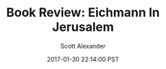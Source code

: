 ---
layout: podcast
title: "Book Review: Eichmann In Jerusalem"
author: Scott Alexander
description: https://slatestarcodex.com/2017/01/30/book-review-eichmann-in-jerusalem/
date: 2017-01-30 22:14:00 PST
length: 10048822
duration: 2512
guid: book-review-eichmann-in-jerusalem
---